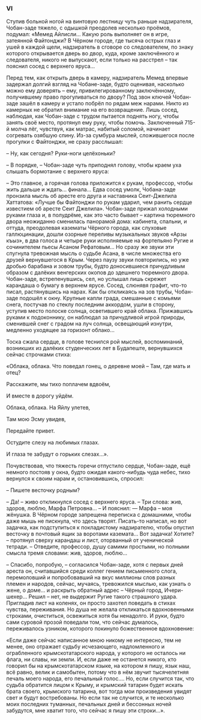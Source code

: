 ### VI

Ступив больной ногой на винтовую лестницу чуть раньше надзирателя, Чобан-заде тяжело, с одышкой преодолев несколько проёмов, подумал: «Мемед Айлисли...
Какую роль выполняет он в игре, затеянной Файтонджи?
В Чёрном городе, где тысяча острых глаз и ушей в каждой щели, надзиратель в сговоре со следователем, по знаку которого открывается дверь во двор, куда, кроме заключённого и следователя, никого не выпускают, если только на расстрел – так пояснил сосед с верхнего яруса…

Перед тем, как открыть дверь в камеру, надзиратель Мемед впервые задержал долгий взгляд на Чобане-заде, будто оценивая, насколько можно ему доверять – ему, привилегированному заключённому, получившему право прогуливаться по двору? 
Под звон ключей Чобан-заде зашёл в камеру и устало побрёл по рядам меж нарами.
Никто из камерных не обратил внимание на его возвращение.
Лишь сосед, наблюдая, как Чобан-заде с трудом пытается поднять ногу, чтобы занять своё место, протянул ему руку, чтобы помочь. 
Заключенный 715-й молча лёг, чувствуя, как матрас, набитый соломой, начинает согревать озябшую спину.
Из-за сумбура мыслей, сложившегося после прогулки с Файтонджи, не сразу расслышал:

– Ну, как сегодня?
Руки-ноги целёхоньки?

– В порядке, – Чобан-заде чуть приподнял голову, чтобы краем уха слышать бормотание с верхнего яруса:

– Это главное, а горячая голова приложится к рукам, профессор, чтобы жить дальше и ждать... финала… 
Едва сосед умолк, Чобана-заде пронзила мысль об аресте его друга и наставника Сеит-Джелила Хаттатова: «Лучше бы Файтонджи по рукам ударил, чем ранить сердце известием об аресте Сеит Джелила». 
Чобан-заде прижал холодными руками глаза и, в полудрёме, как это часто бывает – картина тюремного двора неожиданно сменилась панорамой дома: кабинета, спальни, и оттуда, преодолевая казематы Чёрного города, как слуховые галлюцинации, дошли озорные переливы музыкальных звуков «Арзы къыз», в два голоса и четыре руки исполняемые на фортепьяно Ругие и сочинителем пьесы Асаном Рефатовым…
Но сразу же звуки эти спугнула тревожная мысль о судьбе Асана, в числе множества его друзей вернувшегося в Крым.
Через паузу звуки повторились, но уже дробью барабана и зовом трубы, будто доносившиеся причудливым образом с далёких венгерских окопов до здешнего тюремного двора.
Чобан-заде, встрепенувшись, сел, но услышал лишь скрежет карандаша о бумагу в верхнем ярусе.
Сосед, слюнявя графит, что-то писал, растянувшись на нарах. 
Как бы откликаясь на зов трубы, Чобан-заде подошёл к окну.
Крупные капли града, смешанные с комьями снега, постучав по стеклу последним аккордом, ушли в сторону, уступив место полоске солнца, осветившего край облака.
Прижавшись руками к подоконнику, он наблюдал за причудливой игрой природы, сменившей снег с градом на луч солнца, освещающий изнутри, медленно уходящее за горизонт облако…

Тоска сжала сердце, в голове теснился рой мыслей, воспоминаний, возникших из далёких студенческих лет в Будапеште, вернувшихся сейчас строчками стиха:

«Облака, облака. 
Что поведал гонец, о деревне моей – 
Там, где мать и отец?

Расскажите, мы тихо поплачем вдвоём,

И вместе в дорогу уйдём.

Облака, облака.
На Яйлу улетев,

Там мою Эсму увидев,

Передайте привет.

Остудите слезу на любимых глазах.

И глаза те забудут о горьких слезах…».

Почувствовав, что тяжесть горечи отпустило сердце, Чобан-заде, ещё немного постояв у окна, будто ожидая какого-нибудь чуда небес, тихо вернулся к своим нарам и, остановившись, спросил:

– Пишете весточку родным?

– Да! – живо откликнулся сосед с верхнего яруса. – Три слова: жив, здоров, люблю, Марфа Петровна... – И пояснил: — Марфа – моя жёнушка.
В Чёрном городе запрещена переписка с домашними, чтобы даже мышь не пискнула, что здесь творят.
Писать-то написал, но вот задачка, как подступиться к покладистому надзирателю, чтобы опустил весточку в почтовый ящик за воротами каземата…
Вот задачка!
Хотите? – протянул сверху карандаш и лист, оторванный от ученической тетради. – Отведите, профессор, душу самими простыми, но полными смысла тремя словами: жив, здоров, люблю…

– Спасибо, попробую, – согласился Чобан-заде, хотя с первых дней ареста он, считавшийся среди коллег гением письменного слога, перемоловший и попробовавший на вкус миллионы слов разных племен и народов, сейчас, мучаясь, тревожился мыслью, как узнать о жене, о доме… и раскрыть обратный адрес – Чёрный город, Ичери-шехер...
Решил – нет, не выдержит Ругие такого страшного удара. 
Пригладив лист на коленях, он просто захотел поведать в стихах чувства, переживания.
Но душа не желала откликаться вдохновенными строками, очиститься, освежиться хотя бы ненадолго.
И руки, будто сами суровой прозой поведали том, что сейчас думалось, переживалось узником, которого покинуло божественное вдохновение:

«Если даже сейчас написанное мною никому не интересно, тем не менее, оно отражает судьбу исчезающего, надломленного и ограбленного крымскотатарского народа, у которого не осталось ни флага, ни славы, ни земли.
И, если даже не останется никого, кто говорил бы на крымскотатарском языке, на котором я пишу, язык наш, всё равно, велик и самобытен, потому что в нём звучит тысячелетняя печаль моего народа, его печальный голос.…
Но, если случится так, что судьба обратится лицом к Крыму, и крымский татарин будет искать брата своего, крымского татарина, вот тогда мои произведения увидят свет и будут востребованы.
Но если так не случится, и те несколько моих последних туманных, печальных дней и бессонных ночей забудутся, мне хватит того, что сейчас я пишу эти строки…». 
